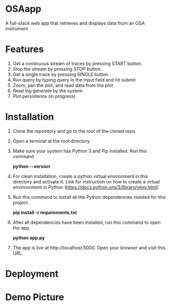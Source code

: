 # OSAapp
A full-stack web app that retrieves and displays data from an OSA instrument

# Features
1. Get a continuous stream of traces by pressing START button.
2. Stop the stream by pressing STOP button.
3. Get a single trace by pressing SINGLE button
4. Run query by typing query in the input field and hit submit
5. Zoom, pan the plot, and read data from the plot
6. Read log generate by the system
7. Plot persistence (in progress)

# Installation
1. Clone the repository and go to the root of the cloned repo.

2. Open a terminal at the root directory.

3. Make sure your system has Python 3 and Pip installed. Run this command

   **python --version**

3. For clean installation, create a python virtual environment in this directory and activate it.
   Link for instruction on how to create a virtual envinronment in Python (https://docs.python.org/3/library/venv.html)

4. Run this command to install all the Python dependencies needed for this project.

   **pip install -r requirements.txt**

5. After all dependencies have been installed, run this command to open the app.

   **python app.py**

6. The app is live at http://localhost:5000. Open your browser and visit this URL.

# Deployment

# Demo Picture 
